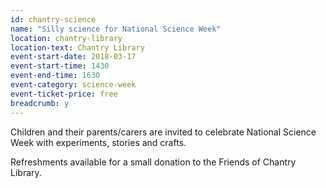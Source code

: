 ```yaml
---
id: chantry-science
name: "Silly science for National Science Week"
location: chantry-library
location-text: Chantry Library
event-start-date: 2018-03-17
event-start-time: 1430
event-end-time: 1630
event-category: science-week
event-ticket-price: free
breadcrumb: y
---
```


Children and their parents/carers are invited to celebrate National Science Week with experiments, stories and crafts.

Refreshments available for a small donation to the Friends of Chantry Library.
